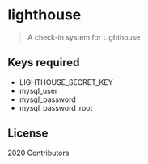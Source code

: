 # lighthouse

> A check-in system for Lighthouse


## Keys required
- LIGHTHOUSE_SECRET_KEY
- mysql_user
- mysql_password
- mysql_password_root

## License

2020 Contributors

